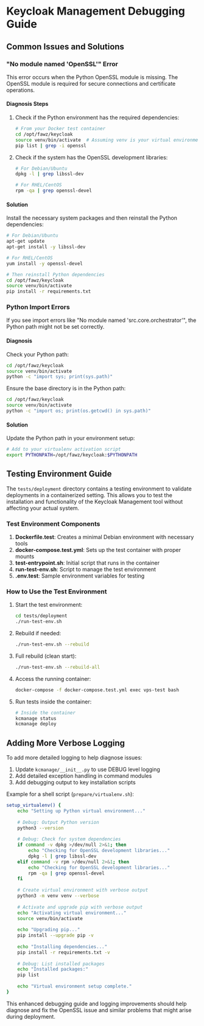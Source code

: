 # Keycloak Management Debugging Guide

## Common Issues and Solutions

### "No module named 'OpenSSL'" Error

This error occurs when the Python OpenSSL module is missing. The OpenSSL module is required for secure connections and certificate operations.

#### Diagnosis Steps

1. Check if the Python environment has the required dependencies:
   ```bash
   # From your Docker test container
   cd /opt/fawz/keycloak
   source venv/bin/activate  # Assuming venv is your virtual environment name
   pip list | grep -i openssl
   ```

2. Check if the system has the OpenSSL development libraries:
   ```bash
   # For Debian/Ubuntu
   dpkg -l | grep libssl-dev
   
   # For RHEL/CentOS
   rpm -qa | grep openssl-devel
   ```

#### Solution

Install the necessary system packages and then reinstall the Python dependencies:

```bash
# For Debian/Ubuntu
apt-get update
apt-get install -y libssl-dev

# For RHEL/CentOS
yum install -y openssl-devel

# Then reinstall Python dependencies
cd /opt/fawz/keycloak
source venv/bin/activate
pip install -r requirements.txt
```

### Python Import Errors

If you see import errors like "No module named 'src.core.orchestrator'", the Python path might not be set correctly.

#### Diagnosis

Check your Python path:
```bash
cd /opt/fawz/keycloak
source venv/bin/activate
python -c "import sys; print(sys.path)"
```

Ensure the base directory is in the Python path:
```bash
cd /opt/fawz/keycloak
source venv/bin/activate
python -c "import os; print(os.getcwd() in sys.path)"
```

#### Solution

Update the Python path in your environment setup:
```bash
# Add to your virtualenv activation script
export PYTHONPATH=/opt/fawz/keycloak:$PYTHONPATH
```

## Testing Environment Guide

The `tests/deployment` directory contains a testing environment to validate deployments in a containerized setting. This allows you to test the installation and functionality of the Keycloak Management tool without affecting your actual system.

### Test Environment Components

1. **Dockerfile.test**: Creates a minimal Debian environment with necessary tools
2. **docker-compose.test.yml**: Sets up the test container with proper mounts
3. **test-entrypoint.sh**: Initial script that runs in the container
4. **run-test-env.sh**: Script to manage the test environment
5. **.env.test**: Sample environment variables for testing

### How to Use the Test Environment

1. Start the test environment:
   ```bash
   cd tests/deployment
   ./run-test-env.sh
   ```

2. Rebuild if needed:
   ```bash
   ./run-test-env.sh --rebuild
   ```

3. Full rebuild (clean start):
   ```bash
   ./run-test-env.sh --rebuild-all
   ```

4. Access the running container:
   ```bash
   docker-compose -f docker-compose.test.yml exec vps-test bash
   ```

5. Run tests inside the container:
   ```bash
   # Inside the container
   kcmanage status
   kcmanage deploy
   ```

## Adding More Verbose Logging

To add more detailed logging to help diagnose issues:

1. Update `kcmanage/__init__.py` to use DEBUG level logging
2. Add detailed exception handling in command modules
3. Add debugging output to key installation scripts

Example for a shell script (`prepare/virtualenv.sh`):
```bash
setup_virtualenv() {
    echo "Setting up Python virtual environment..."
    
    # Debug: Output Python version
    python3 --version
    
    # Debug: Check for system dependencies
    if command -v dpkg >/dev/null 2>&1; then
        echo "Checking for OpenSSL development libraries..."
        dpkg -l | grep libssl-dev
    elif command -v rpm >/dev/null 2>&1; then
        echo "Checking for OpenSSL development libraries..."
        rpm -qa | grep openssl-devel
    fi
    
    # Create virtual environment with verbose output
    python3 -m venv venv --verbose
    
    # Activate and upgrade pip with verbose output
    echo "Activating virtual environment..."
    source venv/bin/activate
    
    echo "Upgrading pip..."
    pip install --upgrade pip -v
    
    echo "Installing dependencies..."
    pip install -r requirements.txt -v
    
    # Debug: List installed packages
    echo "Installed packages:"
    pip list
    
    echo "Virtual environment setup complete."
}
```

This enhanced debugging guide and logging improvements should help diagnose and fix the OpenSSL issue and similar problems that might arise during deployment.
